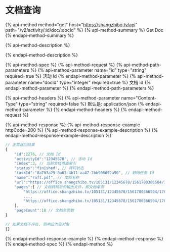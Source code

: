 # 文档查询

{% api-method method="get" host="https://shangzhibo.tv/api" path="/v2/activity/:id/doc/:docId" %}
{% api-method-summary %}
Get Doc
{% endapi-method-summary %}

{% api-method-description %}

{% endapi-method-description %}

{% api-method-spec %}
{% api-method-request %}
{% api-method-path-parameters %}
{% api-method-parameter name="id" type="string" required=true %}
 活动 Id
{% endapi-method-parameter %}
{% api-method-parameter name="docId" type="integer" required=true %}
 文档 Id
{% endapi-method-parameter %}
{% endapi-method-path-parameters %}

{% api-method-headers %}
{% api-method-parameter name="Content-Type" type="string" required=false %}
 默认是: application/json
{% endapi-method-parameter %}
{% endapi-method-headers %}
{% endapi-method-request %}

{% api-method-response %}
{% api-method-response-example httpCode=200 %}
{% api-method-response-example-description %}
{% endapi-method-response-example-description %}

```javascript
// 正常返回结果
{
    "id":2276, // 文档 Id
    "activityId":"12345678", // 活动 Id
    "index":3, // 当前文档页面索引
    "status":"finished", // 转码状态
    "taskId":"8a783a29-0a63-4b11-aa47-7bb906692a50", // 转码任务 Id
    "name":"raft.pdf", // 文档名称
    "url":"https://office.shangzhibo.tv/105131/12345678/1561700366504/176afec0-9967-11e9-901e-b90909ae0323.pdf", // 文档原始地址
    "pages":[ // 文档转码后的输出文件，即文档单页
        "https://office.shangzhibo.tv/105131/12345678/1561700366504/176afec0-9967-11e9-901e-b90909ae0323-1.jpg",
        ...,
        "https://office.shangzhibo.tv/105131/12345678/1561700366504/176afec0-9967-11e9-901e-b90909ae0323-18.jpg"
    ],
    "pageCount":18 // 文档总页数
}

// 如果文档不存在, 则响应为空对象
{}
```

{% endapi-method-response-example %}
{% endapi-method-response %}
{% endapi-method-spec %}
{% endapi-method %}

